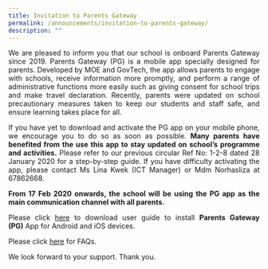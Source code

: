 ```yaml
---
title: Invitation to Parents Gateway
permalink: /announcements/invitation-to-parents-gateway/
description: ""
---
```

<p style="text-align: justify;">We are pleased to inform you that our school is onboard Parents Gateway since 2019. Parents Gateway (PG) is a mobile app specially designed for parents. Developed by MOE and GovTech, the app allows parents to engage with schools, receive information more promptly, and perform a range of administrative functions more easily such as giving consent for school trips and make travel declaration. Recently, parents were updated on school precautionary measures taken to keep our students and staff safe, and ensure learning takes place for all.</p>

<p style="text-align: justify;">If you have yet to download and activate the PG app on your mobile phone, we encourage you to do so as soon as possible. <b>Many parents have benefited from the use this app to stay updated on school’s programme and activities.</b> Please refer to our previous circular Ref No: 1-2-8 dated 28 January 2020 for a step-by-step guide. If you have difficulty activating the app, please contact Ms Lina Kwek (ICT Manager) or Mdm Norhasliza at 67862668.</p>

<p style="text-align: justify;"><b>From 17 Feb 2020 onwards, the school will be using the PG app as the main communication channel with all parents.</b></p>

<p style="text-align: justify;">Please click <a href="/files/Announcements/PG%20Annex%20A.pdf" target="_blank">here</a> to download user guide to install <b>Parents Gateway (PG)</b> App for Android and iOS devices.</p>

<p style="text-align: justify;">Please click <a href="https://pg.moe.edu.sg/faq" target="_blank">here</a> for FAQs.</p>

We look forward to your support. Thank you.